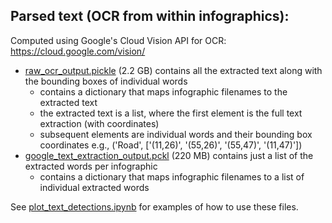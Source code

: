## Parsed text (OCR from within infographics): ##
Computed using Google's Cloud Vision API for OCR: https://cloud.google.com/vision/
* [raw_ocr_output.pickle](https://www.dropbox.com/s/49wwv7xuqr43m9k/raw_ocr_output.pickle?dl=0) (2.2 GB) contains all the extracted text along with the bounding boxes of individual words
  * contains a dictionary that maps infographic filenames to the extracted text
  * the extracted text is a list, where the first element is the full text extraction (with coordinates) 
  * subsequent elements are individual words and their bounding box coordinates e.g., ('Road', ['(11,26)', '(55,26)', '(55,47)', '(11,47)'])
* [google_text_extraction_output.pckl](https://www.dropbox.com/s/emi1dar3yryytfc/google_text_extraction_output.pckl?dl=0) (220 MB) contains just a list of the extracted words per infographic
  * contains a dictionary that maps infographic filenames to a list of individual extracted words

See [plot_text_detections.ipynb](https://github.com/cvzoya/visuallydata/blob/master/plot_text_detections.ipynb) for examples of how to use these files.
